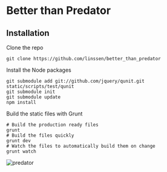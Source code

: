 Better than Predator
===============================================================================

Installation
-------------------------------------------------------------------------------

Clone the repo

    git clone https://github.com/linssen/better_than_predator

Install the Node packages

    git submodule add git://github.com/jquery/qunit.git static/scripts/test/qunit
    git submodule init
    git submodule update
    npm install

Build the static files with Grunt

    # Build the production ready files
    grunt
    # Build the files quickly
    grunt dev
    # Watch the files to automatically build them on change
    grunt watch

![predator](https://f.cloud.github.com/assets/67624/415163/75afa1ae-ac2c-11e2-8a16-cab25bf1a58e.png)